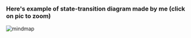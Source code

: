 ### Here's example of state-transition diagram made by me (click on pic to zoom)
![mindmap](https://images4.imagebam.com/f0/85/3a/MEH4DYY_o.png)
